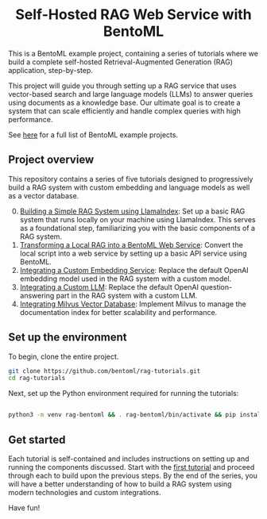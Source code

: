 <div align="center">
    <h1 align="center">Self-Hosted RAG Web Service with BentoML</h1>
</div>

This is a BentoML example project, containing a series of tutorials where we build a complete self-hosted Retrieval-Augmented Generation (RAG) application, step-by-step.

This project will guide you through setting up a RAG service that uses vector-based search and large language models (LLMs) to answer queries using documents as a knowledge base. Our ultimate goal is to create a system that can scale efficiently and handle complex queries with high performance.

See [here](https://github.com/bentoml/BentoML?tab=readme-ov-file#%EF%B8%8F-what-you-can-build-with-bentoml) for a full list of BentoML example projects.

## Project overview

This repository contains a series of five tutorials designed to progressively build a RAG system with custom embedding and language models as well as a vector database.

0. [Building a Simple RAG System using LlamaIndex](00-simple-local-rag/): Set up a basic RAG system that runs locally on your machine using LlamaIndex. This serves as a foundational step, familiarizing you with the basic components of a RAG system.
1. [Transforming a Local RAG into a BentoML Web Service](01-simple-rag/): Convert the local script into a web service by setting up a basic API service using BentoML.
2. [Integrating a Custom Embedding Service](02-custom-embedding/): Replace the default OpenAI embedding model used in the RAG system with a custom model.
3. [Integrating a Custom LLM](03-custom-llm/): Replace the default OpenAI question-answering part in the RAG system with a custom LLM.
4. [Integrating Milvus Vector Database](04a-vector-store-milvus/): Implement Milvus to manage the documentation index for better scalability and performance.

## Set up the environment

To begin, clone the entire project.

```bash
git clone https://github.com/bentoml/rag-tutorials.git
cd rag-tutorials
```

Next, set up the Python environment required for running the tutorials:

```bash

python3 -m venv rag-bentoml && . rag-bentoml/bin/activate && pip install -r requirement.txt
```

## Get started

Each tutorial is self-contained and includes instructions on setting up and running the components discussed. Start with the [first tutorial](00-simple-local-rag/) and proceed through each to build upon the previous steps. By the end of the series, you will have a better understanding of how to build a RAG system using modern technologies and custom integrations.

Have fun!